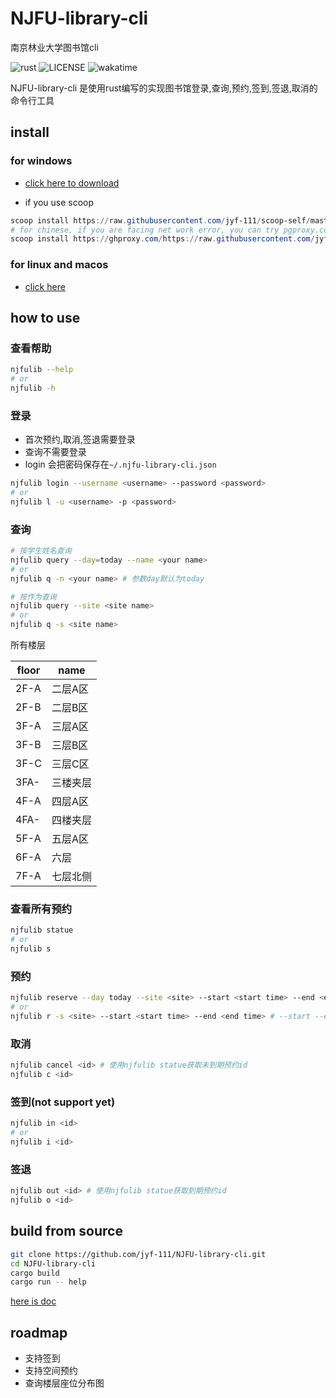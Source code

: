 # NJFU-library-cli

南京林业大学图书馆cli

![rust](https://img.shields.io/badge/rust-1.68.2-green)
![LICENSE](https://img.shields.io/badge/LICENSE-MIT-yellow)
![wakatime](https://wakatime.com/badge/user/cfee0eb2-658b-4917-a1ed-9801e76b961f/project/896c2bad-d07b-4cfd-bf71-35a4cb5d13dc.svg)

NJFU-library-cli 是使用rust编写的实现图书馆登录,查询,预约,签到,签退,取消的命令行工具

## install

### for windows

- [click here to download](https://github.com/jyf-111/NJFU-library-cli/releases/download/v1.0.0/njfulib.exe)

- if you use scoop

```powershell
scoop install https://raw.githubusercontent.com/jyf-111/scoop-self/master/bucket/njfulib.json
# for chinese, if you are facing net work error, you can try pgproxy.com
scoop install https://ghproxy.com/https://raw.githubusercontent.com/jyf-111/scoop-self/master/bucket/njfulib.json
```

### for linux and macos

- [click here](#build-from-source)

## how to use

### 查看帮助

```bash
njfulib --help
# or
njfulib -h
```

### 登录

- 首次预约,取消,签退需要登录
- 查询不需要登录
- login 会把密码保存在`~/.njfu-library-cli.json`

```bash
njfulib login --username <username> --password <password>
# or
njfulib l -u <username> -p <password>
```

### 查询

```bash
# 按学生姓名查询
njfulib query --day=today --name <your name>
# or
njfulib q -n <your name> # 参数day默认为today

# 按作为查询
njfulib query --site <site name>
# or
njfulib q -s <site name>
```

所有楼层

|floor|   name  |
| --- |   ---   |
|2F-A | 二层A区 |
|2F-B | 二层B区 |
|3F-A | 三层A区 |
|3F-B | 三层B区 |
|3F-C | 三层C区 |
|3FA- | 三楼夹层|
|4F-A | 四层A区 |
|4FA- | 四楼夹层|
|5F-A | 五层A区 |
|6F-A | 六层    |
|7F-A | 七层北侧|

### 查看所有预约

```bash
njfulib statue
# or
njfulib s
```

### 预约

```bash
njfulib reserve --day today --site <site> --start <start time> --end <end time>
# or
njfulib r -s <site> --start <start time> --end <end time> # --start --end 不可缩写
```

### 取消

```bash
njfulib cancel <id> # 使用njfulib statue获取未到期预约id
njfulib c <id>

```

### 签到(not support yet)

```bash
njfulib in <id>
# or
njfulib i <id>
```

### 签退

```bash
njfulib out <id> # 使用njfulib statue获取到期预约id
njfulib o <id>
```

## build from source

```bash
git clone https://github.com/jyf-111/NJFU-library-cli.git
cd NJFU-library-cli
cargo build
cargo run -- help
```

[here is doc](https://wycis.me/NJFU-library-cli/njfulib/)

## roadmap

- 支持签到
- 支持空间预约
- 查询楼层座位分布图
